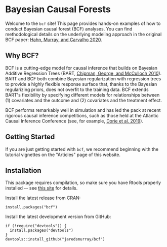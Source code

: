 # Bayesian Causal Forests

Welcome to the `bcf` site! This page provides hands-on examples of how to conduct Bayesian causal forest (BCF) analyses. You can find methodological details on the underlying modeling approach in the original BCF paper: [Hahn, Murray, and Carvalho 2020](https://arxiv.org/pdf/1706.09523.pdf).

## Why BCF?

BCF is a cutting-edge model for causal inference that builds on Bayesian Additive Regression Trees (BART, [Chipman, George, and McCulloch 2010](https://projecteuclid.org/euclid.aoas/1273584455)). BART and BCF both combine Bayesian regularization with regression trees to provide a highly flexible response surface that, thanks to the Bayesian regularizing priors, does not overfit to the training data. BCF extends BART's flexibility by specifying different models for relationships between (1) covariates and the outcome and (2) covariates and the treatment effect. 

BCF performs remarkably well in simulation and has led the pack at recent rigorous causal inference competitions, such as those held at the Atlantic Causal Inference Conference (see, for example, [Dorie et al. 2019](https://projecteuclid.org/euclid.ss/1555056030)).

## Getting Started

If you are just getting started with `bcf`, we recommend beginning with the tutorial vignettes on the "Articles" page of this website.

## Installation

This package requires compilation, so make sure you have Rtools properly installed -- see [this site](https://cran.r-project.org/bin/windows/Rtools/) for details.

Install the latest release from CRAN:

```{r}
install.packages("bcf")
```

Install the latest development version from GitHub:

```{r}
if (!require("devtools")) {
  install.packages("devtools")
}
devtools::install_github("jaredsmurray/bcf")
```